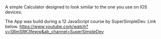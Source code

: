 A simple Calculator designed to look similar to the one you use on IOS devices. 

The App was build during a 12 JavaScript course by SuperSimpleDev.
Link below.
https://www.youtube.com/watch?v=SBmSRK3feww&ab_channel=SuperSimpleDev
